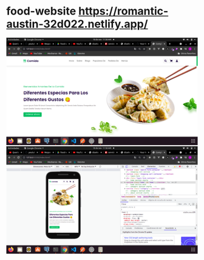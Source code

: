 # food-website  https://romantic-austin-32d022.netlify.app/
<img src='https://github.com/Josimar-Victoria/food-website/blob/main/image/Captura%20de%20pantalla%20de%202021-11-18%2011-50-02.png?raw=true' alt='img'/>
<img src='https://github.com/Josimar-Victoria/food-website/blob/main/image/Captura%20de%20pantalla%20de%202021-11-18%2011-50-24.png?raw=true' alt='img'/>
